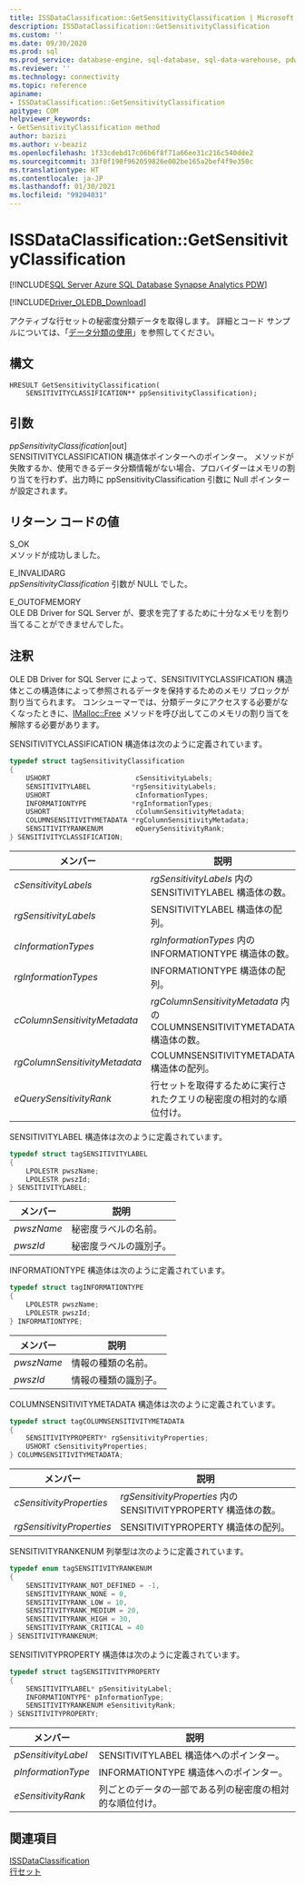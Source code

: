 ```yaml
---
title: ISSDataClassification::GetSensitivityClassification | Microsoft Docs
description: ISSDataClassification::GetSensitivityClassification
ms.custom: ''
ms.date: 09/30/2020
ms.prod: sql
ms.prod_service: database-engine, sql-database, sql-data-warehouse, pdw
ms.reviewer: ''
ms.technology: connectivity
ms.topic: reference
apiname:
- ISSDataClassification::GetSensitivityClassification
apitype: COM
helpviewer_keywords:
- GetSensitivityClassification method
author: bazizi
ms.author: v-beaziz
ms.openlocfilehash: 1f33cdebd17c06b6f8f71a66ee31c216c540dde2
ms.sourcegitcommit: 33f0f190f962059826e002be165a2bef4f9e350c
ms.translationtype: HT
ms.contentlocale: ja-JP
ms.lasthandoff: 01/30/2021
ms.locfileid: "99204031"
---
```

# <a name="issdataclassificationgetsensitivityclassification"></a>ISSDataClassification::GetSensitivityClassification
[!INCLUDE[SQL Server Azure SQL Database Synapse Analytics PDW](../../../includes/applies-to-version/sql-asdb-asa.md)]

[!INCLUDE[Driver_OLEDB_Download](../../../includes/driver_oledb_download.md)]

  アクティブな行セットの秘密度分類データを取得します。 詳細とコード サンプルについては、「[データ分類の使用](../features/using-data-classification.md)」を参照してください。  
  
## <a name="syntax"></a>構文  
  
```  
HRESULT GetSensitivityClassification(
    SENSITIVITYCLASSIFICATION** ppSensitivityClassification);
```  
  
## <a name="arguments"></a>引数  
  *ppSensitivityClassification*[out]  
 SENSITIVITYCLASSIFICATION 構造体ポインターへのポインター。 メソッドが失敗するか、使用できるデータ分類情報がない場合、プロバイダーはメモリの割り当てを行わず、出力時に ppSensitivityClassification 引数に Null ポインターが設定されます。  
  
## <a name="return-code-values"></a>リターン コードの値  
 S_OK  
 メソッドが成功しました。    
  
 E_INVALIDARG  
 *ppSensitivityClassification* 引数が NULL でした。  
  
 E_OUTOFMEMORY  
 OLE DB Driver for SQL Server が、要求を完了するために十分なメモリを割り当てることができませんでした。  

  
## <a name="remarks"></a>注釈  
OLE DB Driver for SQL Server によって、SENSITIVITYCLASSIFICATION 構造体とこの構造体によって参照されるデータを保持するためのメモリ ブロックが割り当てられます。 コンシューマーでは、分類データにアクセスする必要がなくなったときに、[IMalloc::Free](/windows/win32/api/objidl/nf-objidl-imalloc-free) メソッドを呼び出してこのメモリの割り当てを解除する必要があります。  
  
 SENSITIVITYCLASSIFICATION 構造体は次のように定義されています。
  
```cpp
typedef struct tagSensitivityClassification
{
    USHORT                     cSensitivityLabels;
    SENSITIVITYLABEL          *rgSensitivityLabels;
    USHORT                     cInformationTypes;
    INFORMATIONTYPE           *rgInformationTypes;
    USHORT                     cColumnSensitivityMetadata;
    COLUMNSENSITIVITYMETADATA *rgColumnSensitivityMetadata;
    SENSITIVITYRANKENUM        eQuerySensitivityRank;
} SENSITIVITYCLASSIFICATION;
```  

|メンバー|説明|  
|------------|-----------------|  
|*cSensitivityLabels*|*rgSensitivityLabels* 内の SENSITIVITYLABEL 構造体の数。|  
|*rgSensitivityLabels*|SENSITIVITYLABEL 構造体の配列。|  
|*cInformationTypes*|*rgInformationTypes* 内の INFORMATIONTYPE 構造体の数。|  
|*rgInformationTypes*|INFORMATIONTYPE 構造体の配列。|  
|*cColumnSensitivityMetadata*|*rgColumnSensitivityMetadata* 内の COLUMNSENSITIVITYMETADATA 構造体の数。|  
|*rgColumnSensitivityMetadata*|COLUMNSENSITIVITYMETADATA 構造体の配列。|  
|*eQuerySensitivityRank*|行セットを取得するために実行されたクエリの秘密度の相対的な順位付け。|  

SENSITIVITYLABEL 構造体は次のように定義されています。
```cpp
typedef struct tagSENSITIVITYLABEL
{
    LPOLESTR pwszName;
    LPOLESTR pwszId;
} SENSITIVITYLABEL;
```

|メンバー|説明|  
|------------|-----------------|  
|*pwszName*|秘密度ラベルの名前。|  
|*pwszId*|秘密度ラベルの識別子。|  

INFORMATIONTYPE 構造体は次のように定義されています。
```cpp
typedef struct tagINFORMATIONTYPE
{
    LPOLESTR pwszName;
    LPOLESTR pwszId;
} INFORMATIONTYPE;
```

|メンバー|説明|  
|------------|-----------------|  
|*pwszName*|情報の種類の名前。|  
|*pwszId*|情報の種類の識別子。|  

COLUMNSENSITIVITYMETADATA 構造体は次のように定義されています。
```cpp
typedef struct tagCOLUMNSENSITIVITYMETADATA
{
    SENSITIVITYPROPERTY* rgSensitivityProperties;
    USHORT cSensitivityProperties;
} COLUMNSENSITIVITYMETADATA;
```

|メンバー|説明|  
|------------|-----------------|  
|*cSensitivityProperties*|*rgSensitivityProperties* 内の SENSITIVITYPROPERTY 構造体の数。|  
|*rgSensitivityProperties*|SENSITIVITYPROPERTY 構造体の配列。|  

SENSITIVITYRANKENUM 列挙型は次のように定義されています。
```cpp
typedef enum tagSENSITIVITYRANKENUM
{
    SENSITIVITYRANK_NOT_DEFINED = -1,
    SENSITIVITYRANK_NONE = 0,
    SENSITIVITYRANK_LOW = 10,
    SENSITIVITYRANK_MEDIUM = 20,
    SENSITIVITYRANK_HIGH = 30,
    SENSITIVITYRANK_CRITICAL = 40
} SENSITIVITYRANKENUM;
```

SENSITIVITYPROPERTY 構造体は次のように定義されています。
```cpp
typedef struct tagSENSITIVITYPROPERTY
{
    SENSITIVITYLABEL* pSensitivityLabel;
    INFORMATIONTYPE* pInformationType;
    SENSITIVITYRANKENUM eSensitivityRank;
} SENSITIVITYPROPERTY;
```

|メンバー|説明|  
|------------|-----------------|  
|*pSensitivityLabel*|SENSITIVITYLABEL 構造体へのポインター。|  
|*pInformationType*|INFORMATIONTYPE 構造体へのポインター。|  
|*eSensitivityRank*|列ごとのデータの一部である列の秘密度の相対的な順位付け。|  

## <a name="see-also"></a>関連項目  
 [ISSDataClassification](../../oledb/ole-db-interfaces/issdataclassification-ole-db.md)  
 [行セット](../ole-db-rowsets/rowsets.md)  
